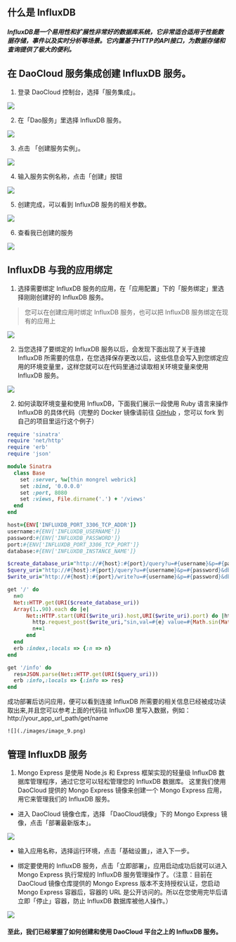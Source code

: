 ## 什么是 InfluxDB
##### InfluxDB是一个易用性和扩展性非常好的数据库系统，它非常适合适用于性能数据存储，事件以及实时分析等场景。它内置基于HTTP的API接口，为数据存储和查询提供了极大的便利。

## 在 DaoCloud 服务集成创建 InfluxDB 服务。

1. 登录 DaoCloud 控制台，选择「服务集成」。

  ![](./images/image_1.png)

2. 在「Dao服务」里选择 InfluxDB 服务。

  ![](./images/image_2.png)

3. 点击 「创建服务实例」。

  ![](./images/image_3.png)

4. 输入服务实例名称，点击「创建」按钮

  ![](./images/image_4.png)

5. 创建完成，可以看到 InfluxDB 服务的相关参数。

  ![](./images/image_5.png)

6. 查看我已创建的服务

  ![](./images/image_6.png)

## InfluxDB 与我的应用绑定

1. 选择需要绑定 InfluxDB 服务的应用，在「应用配置」下的「服务绑定」里选择刚刚创建好的 InfluxDB 服务。

  > 您可以在创建应用时绑定 InfluxDB 服务，也可以把 InfluxDB 服务绑定在现有的应用上

  ![](./images/image_7.png)

2. 当您选择了要绑定的 InfluxDB 服务以后，会发现下面出现了关于连接 InfluxDB 所需要的信息，在您选择保存更改以后，这些信息会写入到您绑定应用的环境变量里，这样您就可以在代码里通过读取相关环境变量来使用 InfluxDB 服务。

  ![](./images/image_8.png)

2. 如何读取环境变量和使用 InfluxDB，下面我们展示一段使用 Ruby 语言来操作 InfluxDB 的具体代码（完整的 Docker 镜像请前往 [GitHub](https://github.com/yxwzaxns/DaoCloud_InfluxDB.git) ，您可以 fork 到自己的项目里运行这个例子）

```Ruby
require 'sinatra'
require 'net/http'
require 'erb'
require 'json'

module Sinatra
  class Base
    set :server, %w[thin mongrel webrick]
    set :bind, '0.0.0.0'
    set :port, 8080
    set :views, File.dirname('.') + '/views'
  end
end

host={ENV['INFLUXDB_PORT_3306_TCP_ADDR']}
username:#{ENV['INFLUXDB_USERNAME']}
password:#{ENV['INFLUXDB_PASSWORD']}
port:#{ENV['INFLUXDB_PORT_3306_TCP_PORT']}
database:#{ENV['INFLUXDB_INSTANCE_NAME']}

$create_database_uri="http://#{host}:#{port}/query?u=#{username}&p=#{password}&q=create database #{database}"
$query_uri="http://#{host}:#{port}/query?u=#{username}&p=#{password}&db=#{database}&q=select * from sin"
$write_uri="http://#{host}:#{port}/write?u=#{username}&p=#{password}&db=#{database}"

get '/' do
  n=0
  Net::HTTP.get(URI($create_database_uri))
  Array(1..90).each do |e|
      Net::HTTP.start(URI($write_uri).host,URI($write_uri).port) do |http|
        http.request_post($write_uri,"sin,val=#{e} value=#{Math.sin(Math::PI/180*e)}")
        n+=1
      end
  end
  erb :index,:locals => {:n => n}
end

get '/info' do
  res=JSON.parse(Net::HTTP.get(URI($query_uri)))
  erb :info,:locals => {:info => res}
end

```

  成功部署后访问应用，便可以看到连接 InfluxDB 所需要的相关信息已经被成功读取出来,并且您可以参考上面的代码往 InfluxDB 里写入数据，例如：
    http://your_app_url_path/get/name

    ![](./images/image_9.png)

## 管理 InfluxDB 服务
1. Mongo Express 是使用 Node.js 和 Express 框架实现的轻量级 InfluxDB 数据库管理程序，通过它您可以轻松管理您的 InfluxDB 数据库。
 这里我们使用 DaoCloud 提供的 Mongo Express 镜像来创建一个 Mongo Express 应用，用它来管理我们的 InfluxDB 服务。
  + 进入 DaoCloud 镜像仓库，选择 「DaoCloud镜像」下的 Mongo Express 镜像，点击「部署最新版本」。

  ![](./images/image_10.png)

  + 输入应用名称，选择运行环境，点击「基础设置」，进入下一步。

  + 绑定要使用的 InfluxDB 服务，点击「立即部署」，应用启动成功后就可以进入 Mongo Express 执行常规的 InfluxDB 服务管理操作了。（注意：目前在 DaoCloud 镜像仓库提供的 Mongo Express 版本不支持授权认证，您启动 Mongo Express 容器后，容器的 URL 是公开访问的。所以在您使用完毕后请立即「停止」容器，防止 InfluxDB 数据库被他人操作。）

  ![](./images/image_11.png)

#### 至此，我们已经掌握了如何创建和使用 DaoCloud 平台之上的 InfluxDB 服务。
